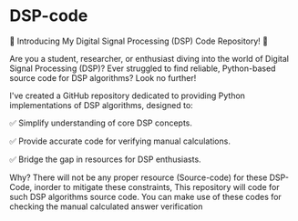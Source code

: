 # DSP-code
🌟 Introducing My Digital Signal Processing (DSP) Code Repository! 🌟

Are you a student, researcher, or enthusiast diving into the world of Digital Signal Processing (DSP)? Ever struggled to find reliable, Python-based source code for DSP algorithms? Look no further!

I've created a GitHub repository dedicated to providing Python implementations of DSP algorithms, designed to:

✅ Simplify understanding of core DSP concepts.

✅ Provide accurate code for verifying manual calculations.

✅ Bridge the gap in resources for DSP enthusiasts.

Why?
There will not be any proper resource (Source-code) for these DSP-Code, inorder to mitigate these constraints, This repository will code for such DSP algorithms source code.
You can make use of these codes for checking the manual calculated answer verification
